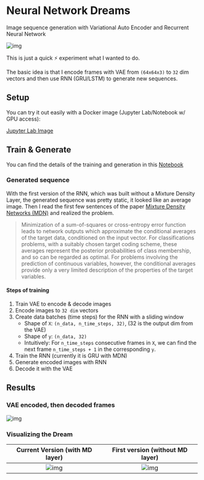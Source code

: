# Neural Network Dreams

Image sequence generation with Variational Auto Encoder and Recurrent Neural Network

![img](art/generated_image_sequence.gif)

This is just a quick :zap: experiment what I wanted to do.

The basic idea is that I encode frames with VAE from `(64x64x3)` to `32` dim vectors and then use
RNN (GRU/LSTM) to generate new sequences.

## Setup

You can try it out easily with a Docker image (Jupyter Lab/Notebook w/ GPU access):

[Jupyter Lab Image](https://github.com/gaborvecsei/Jupyter-Lab-Docker)

## Train & Generate

You can find the details of the training and generation in this [Notebook](video_generation.ipynb)

### Generated sequence

With the first version of the RNN, which was built without a Mixture Density Layer, the generated sequence was pretty static, it looked like an average
image. Then I read the first few sentences of the paper [Mixture Density Networks (MDN)](https://publications.aston.ac.uk/373/1/NCRG_94_004.pdf) and realized the problem.

> Minimization of a sum-of-squares or cross-entropy error function leads to network outputs
which approximate the conditional averages of the target data, conditioned on the
input vector. For classifications problems, with a suitably chosen target coding scheme,
these averages represent the posterior probabilities of class membership, and so can be
regarded as optimal. For problems involving the prediction of continuous variables, however,
the conditional averages provide only a very limited description of the properties
of the target variables.

#### Steps of training

1. Train VAE to encode & decode images
2. Encode images to `32 dim` vectors
3. Create data batches (time steps) for the RNN with a sliding window
    - Shape of `X`: `(n_data, n_time_steps, 32)`, (32 is the output dim from the VAE)
    - Shape of `y`: `(n_data, 32)`
    - Intuitively: For `n_time_steps` consecutive frames in `X`, we can find the next frame `n_time_steps + 1` in the corresponding `y`.
4. Train the RNN (currently it is GRU with MDN)
5. Generate encoded images with RNN
6. Decode it with the VAE

## Results

### VAE encoded, then decoded frames

![img](art/vae_decoded_vs_original.gif)

### Visualizing the Dream

Current Version (with MD layer)           |  First version (without MD layer)
:----------------------------------------:|:-------------------------:
![img](art/generated_image_sequence.gif)  |  ![img](art/generated_image_sequence_prev.gif)
